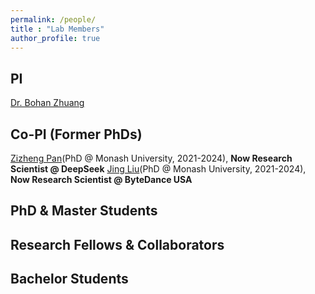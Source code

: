 ```yaml
---
permalink: /people/
title : "Lab Members"
author_profile: true
---
```


## PI
[Dr. Bohan Zhuang](https://www.baidu.com)

## Co-PI (Former PhDs)
[Zizheng Pan](https://www.baidu.com)(PhD @ Monash University, 2021-2024), **Now Research Scientist @ DeepSeek**
[Jing Liu](https://www.baidu.com)(PhD @ Monash University, 2021-2024), **Now Research Scientist @ ByteDance USA**

## PhD & Master Students

## Research Fellows & Collaborators

## Bachelor Students

